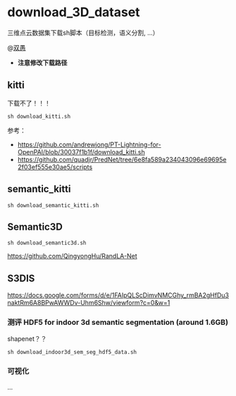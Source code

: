 <!--
 * @Author: your name
 * @Date: 2020-11-07 11:26:53
 * @LastEditTime: 2020-11-07 12:10:13
 * @LastEditors: Please set LastEditors
 * @Description: In User Settings Edit
 * @FilePath: /download_3D_dataset/README.md
-->
# download_3D_dataset
三维点云数据集下载sh脚本（目标检测，语义分割,   ...）

@[双愚](https://github.com/HuangCongQing)

* **注意修改下载路径**

## kitti

下载不了！！！


```
sh download_kitti.sh
```
参考：
* https://github.com/andrewjong/PT-Lightning-for-OpenPAI/blob/30037f1b1f/download_kitti.sh
* https://github.com/quadjr/PredNet/tree/6e8fa589a234043096e69695e2f03ef555e30ae5/scripts

## semantic_kitti


```
sh download_semantic_kitti.sh
```



## Semantic3D
```
sh download_semantic3d.sh
```

https://github.com/QingyongHu/RandLA-Net



## S3DIS

https://docs.google.com/forms/d/e/1FAIpQLScDimvNMCGhy_rmBA2gHfDu3naktRm6A8BPwAWWDv-Uhm6Shw/viewform?c=0&w=1

###   测评  HDF5 for indoor 3d semantic segmentation (around 1.6GB)

shapenet？？

```
sh download_indoor3d_sem_seg_hdf5_data.sh
```

### 可视化


...


## 